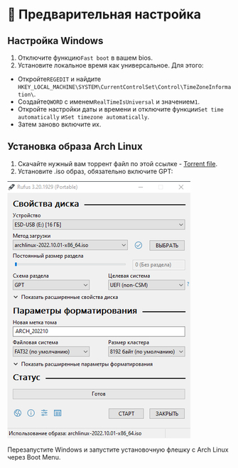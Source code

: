 # 🔌 Предварительная настройка

## Настройка Windows

1. Отключите функцию`Fast boot` в вашем bios. &#x20;
2. Установите локальное время как универсальное. Для этого:

* Откройте`REGEDIT` и найдите `HKEY_LOCAL_MACHINE\SYSTEM\CurrentControlSet\Control\TimeZoneInformation\`.
* Создайте`QWORD` с именем`RealTimeIsUniversal` и значением`1`.
* Откройте настройки даты и времени и отключите функции`Set time automatically` и`Set timezone automatically`.
* Затем заново включите их.

## Установка образа Arch Linux

1. Скачайте нужный вам торрент файл по этой ссылке - [Torrent file](https://archlinux.org/releng/releases/).
2. Установите .iso образ, обязательно включите GPT:

![rufus install](../assets/rufus.png)

Перезапустите Windows и запустите установочную флешку с Arch Linux через Boot Menu.
